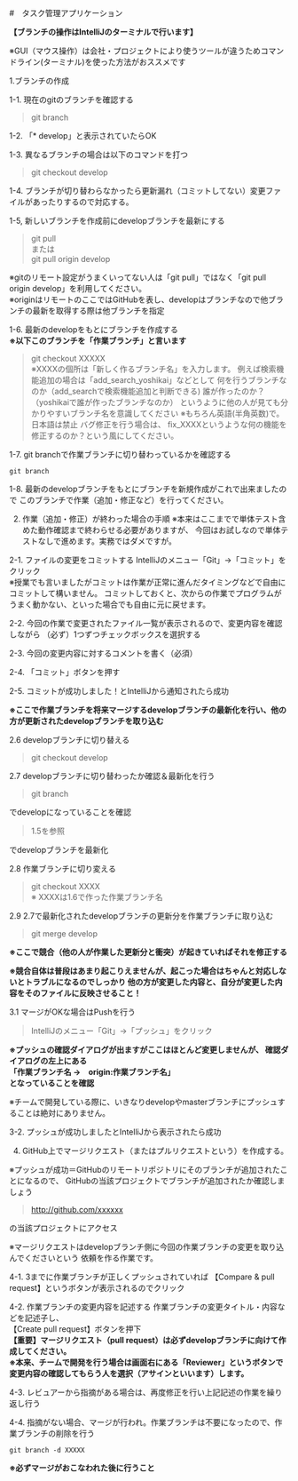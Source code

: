 #　タスク管理アプリケーション

**【ブランチの操作はIntelliJのターミナルで行います】**<br>

※GUI（マウス操作）は会社・プロジェクトにより使うツールが違うためコマンドライン(ターミナル)を使った方法がおススメです


1.ブランチの作成

1-1. 現在のgitのブランチを確認する
>git branch

1-2. 「* develop」と表示されていたらOK

1-3. 異なるブランチの場合は以下のコマンドを打つ
>git checkout develop

1-4. ブランチが切り替わらなかったら更新漏れ（コミットしてない）変更ファイルがあったりするので対応する。

1-5, 新しいブランチを作成前にdevelopブランチを最新にする

>git pull
<br/>または<br/>
>git pull origin develop

※gitのリモート設定がうまくいってない人は「git pull」ではなく「git pull origin develop」を利用してください。<br/>
※originはリモートのここではGitHubを表し、developはブランチなので他ブランチの最新を取得する際は他ブランチを指定

1-6. 最新のdevelopをもとにブランチを作成する<br/>
**※以下このブランチを「作業ブランチ」と言います**
>git checkout XXXXX
<br/>※XXXXの個所は「新しく作るブランチ名」を入力します。
例えば検索機能追加の場合は「add_search_yoshikai」などとして
何を行うブランチなのか（add_searchで検索機能追加と判断できる)
誰が作ったのか？（yoshikaiで誰が作ったブランチなのか）
というように他の人が見ても分かりやすいブランチ名を意識してください
※もちろん英語(半角英数)で。日本語は禁止
バグ修正を行う場合は、 fix_XXXXというような何の機能を修正するのか？という風にしてください。

1-7. git branchで作業ブランチに切り替わっているかを確認する

`git branch`

1-8. 最新のdevelopブランチをもとにブランチを新規作成がこれで出来ましたので
このブランチで作業（追加・修正など）を行ってください。

2. 作業（追加・修正）が終わった場合の手順
   ※本来はここまでで単体テスト含めた動作確認まで終わらせる必要がありますが、
   今回はお試しなので単体テストなしで進めます。実務ではダメですが。

2-1. ファイルの変更をコミットする
IntelliJのメニュー「Git」→「コミット」をクリック<br/>
※授業でも言いましたがコミットは作業が正常に進んだタイミングなどで自由にコミットして構いません。
コミットしておくと、次からの作業でプログラムがうまく動かない、といった場合でも自由に元に戻せます。

2-2. 今回の作業で変更されたファイル一覧が表示されるので、変更内容を確認しながら
（必ず）1つずつチェックボックスを選択する

2-3. 今回の変更内容に対するコメントを書く（必須）

2-4. 「コミット」ボタンを押す

2-5. コミットが成功しました！とIntelliJから通知されたら成功

**※ここで作業ブランチを将来マージするdevelopブランチの最新化を行い、他の方が更新されたdevelopブランチを取り込む**

2.6 developブランチに切り替える
>git checkout develop

2.7 developブランチに切り替わったか確認＆最新化を行う
>git branch

でdevelopになっていることを確認

> 1.5を参照

でdevelopブランチを最新化

2.8 作業ブランチに切り変える
> git checkout XXXX
<br/>※ XXXXは1.6で作った作業ブランチ名

2.9 2.7で最新化されたdevelopブランチの更新分を作業ブランチに取り込む

>git merge develop

**※ここで競合（他の人が作業した更新分と衝突）が起きていればそれを修正する**

**※競合自体は普段はあまり起こりえませんが、起こった場合はちゃんと対応しないとトラブルになるのでしっかり
他の方が変更した内容と、自分が変更した内容をそのファイルに反映させること！**

3.1 マージがOKな場合はPushを行う

>IntelliJのメニュー「Git」→「プッシュ」をクリック

**※プッシュの確認ダイアログが出ますがここはほとんど変更しませんが、
確認ダイアログの左上にある
<br/>「作業ブランチ名 →　origin:作業ブランチ名」<br/>
となっていることを確認**

※チームで開発している際に、いきなりdevelopやmasterブランチにプッシュすることは絶対にありません。

3-2. プッシュが成功しましたとIntelliJから表示されたら成功

4. GitHub上でマージリクエスト（またはプルリクエストという）を作成する。

※プッシュが成功＝GitHubのリモートリポジトリにそのブランチが追加されたことになるので、
GitHubの当該プロジェクトでブランチが追加されたか確認しましょう

>http://github.com/xxxxxx

の当該プロジェクトにアクセス

※マージリクエストはdevelopブランチ側に今回の作業ブランチの変更を取り込んでくださいという
依頼を作る作業です。

4-1. 3までに作業ブランチが正しくプッシュされていれば
【Compare & pull request】というボタンが表示されるのでクリック

4-2. 作業ブランチの変更内容を記述する
作業ブランチの変更タイトル・内容などを記述子し、<br/>【Create pull request】ボタンを押下<br/>
**【重要】マージリクエスト（pull request）は必ずdevelopブランチに向けて作成してください。**<br/>
**※本来、チームで開発を行う場合は画面右にある「Reviewer」というボタンで変更内容の確認してもらう人を選択（アサインといいます）します。**

4-3. レビュアーから指摘がある場合は、再度修正を行い上記記述の作業を繰り返し行う

4-4. 指摘がない場合、マージが行われ。作業ブランチは不要になったので、作業ブランチの削除を行う

`git branch -d XXXXX`

**※必ずマージがおこなわれた後に行うこと**

